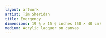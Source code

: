```yaml
---
layout: artwork
artist: Tim Sheridan
title: Emergency
dimensions: 19 ⅝ × 15 ¾ inches (50 × 40 cm)
medium: Acrylic lacquer on canvas
---
```


<script>
const WIDTH = 1000;
const HEIGHT = 800;
const SCALE = 0.67;
const RENDERER = 'P2D';
const SEED = 0;

const COLORS = [
  '#7f888e',  // grey
  '#00704c',  // green
  '#ffffff',  // white
  '#ff5000',  // orange
  '#ff0000',  // light orange
  '#000000',  // black
  '#cfab00',  // yellow
  '#eeee00',  // bright yellow
  '#a70017',  // red
  '#0050a8',  // blue
];

function preload() {
  seed = SEED;
}

function sketch() {
  canvas.elt.setAttribute("title", `Seed: ${seed}`);

  pg.clear();
  
  // Randomize colors and set background
  const colors = shuffle(COLORS);
  pg.background(colors[0]);
  pg.fill(colors[colors.length - 1]);
  pg.noStroke();

  // Draw shapes with the specified vertex pattern
  for (let c = -800; c < 800; c += 200) {
    pg.beginShape();
    pg.vertex(500, c);
    pg.vertex(1000, 500 + c);
    pg.vertex(1000, 600 + c);
    pg.vertex(500, 100 + c);
    pg.vertex(0, 600 + c);
    pg.vertex(0, 500 + c);
    pg.endShape(CLOSE);
  }

  image(pg, 0, 0, WIDTH, HEIGHT);
}
</script>
